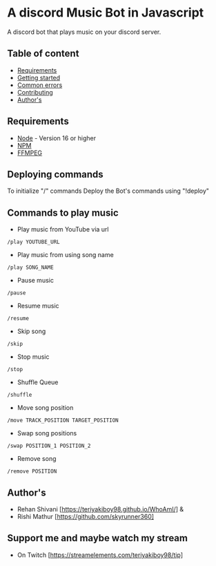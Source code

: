 # A discord Music Bot in Javascript
A discord bot that plays music on your discord server.

## Table of content

* [Requirements](#requirements)
* [Getting started](#getting-started)
* [Common errors](#common-errors)
* [Contributing](#contributing)
* [Author's](#author)

## Requirements

- [Node](https://nodejs.org/en/) - Version 16 or higher
- [NPM](https://www.npmjs.com/)
- [FFMPEG](https://www.ffmpeg.org/)

## Deploying commands

To initialize "/" commands Deploy the Bot's commands using "!deploy"

## Commands to play music

* Play music from YouTube via url

`/play YOUTUBE_URL`

* Play music from using song name

`/play SONG_NAME`

* Pause music

`/pause`

* Resume music

`/resume`

* Skip song

`/skip`

* Stop music

`/stop`

* Shuffle Queue

`/shuffle`

* Move song position

`/move TRACK_POSITION TARGET_POSITION`

* Swap song positions

`/swap POSITION_1 POSITION_2`

* Remove song

`/remove POSITION`

## Author's

* Rehan Shivani [https://teriyakiboy98.github.io/WhoAmI/] &
* Rishi Mathur [https://github.com/skyrunner360]

## Support me and maybe watch my stream

* On Twitch [https://streamelements.com/teriyakiboy98/tip]
